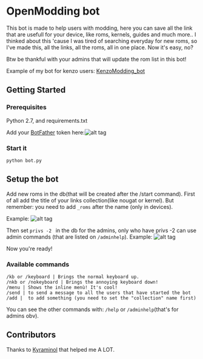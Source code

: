 # OpenModding bot

This bot is made to help users with modding, here you can save all the link that
are usefull for your device, like roms, kernels, guides and much more..
I thinked about this 'cause I was tired of searching everyday for new roms, so
I've made this, all the links, all the roms, all in one place.
Now it's easy, no?

Btw be thankful with your admins that will update the rom list in this bot!

Example of my bot for kenzo users: [KenzoModding_bot](http://t.me/KenzoModding_bot)

## Getting Started

### Prerequisites

Python 2.7, and requirements.txt 

Add your [BotFather](http://t.me/BotFather) token here:![alt tag](http://i.imgur.com/ufcz8ic.png)

### Start it

```python bot.py```

## Setup the bot

Add new roms in the db(that will be created after the /start command).
First of all add the title of your links collection(like nougat or kernel).
But remember: you need to add ```_roms``` after the name (only in devices).

Example:
![alt tag](http://i.imgur.com/funCBEs.png)

Then set ```privs -2 ``` in the db for the admins, only who have privs -2 can
use admin commands (that are listed on ```/adminhelp```).
Example:
![alt tag](http://i.imgur.com/n58pmUx.png)

Now you're ready!


### Available commands

```
/kb or /keyboard | Brings the normal keyboard up.
/nkb or /nokeyboard | Brings the annoying keyboard down!
/menu | Shows the inline menù! It's cool!
/send | to send a message to all the users that have started the bot
/add |  to add something (you need to set the "collection" name first)
```
You can see the other commands with:
```/help``` or ```/adminhelp```(that's for admins obv).

## Contributors
Thanks to [Kyraminol](https://github.com/Kyraminol) that helped me A LOT.

